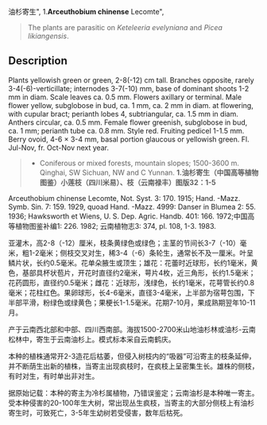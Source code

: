 油杉寄生",
1.**Arceuthobium chinense** Lecomte",

> The plants are parasitic on *Keteleeria* *evelyniana* and *Picea* *likiangensis*.

## Description
Plants yellowish green or green, 2-8(-12) cm tall. Branches opposite, rarely 3-4(-6)-verticillate; internodes 3-7(-10) mm, base of dominant shoots 1-2 mm in diam. Scale leaves ca. 0.5 mm. Flowers axillary or terminal. Male flower yellow, subglobose in bud, ca. 1 mm, ca. 2 mm in diam. at flowering, with cupular bract; perianth lobes 4, subtriangular, ca. 1.5 mm in diam. Anthers circular, ca. 0.5 mm. Female flower greenish, subglobose in bud, ca. 1 mm; perianth tube ca. 0.8 mm. Style red. Fruiting pedicel 1-1.5 mm. Berry ovoid, 4-6 × 3-4 mm, basal portion glaucous or yellowish green. Fl. Jul-Nov, fr. Oct-Nov next year.

> * Coniferous or mixed forests, mountain slopes; 1500-3600 m. Qinghai, SW Sichuan, NW and C Yunnan.
**1.油杉寄生（中国高等植物图鉴）小莲枝（四川米易）、枝（云南禄丰）图版32：1-5**

Arceuthobium chinense Lecomte, Not. Syst. 3: 170. 1915; Hand. -Mazz. Symb. Sin. 7: 159. 1929, quoad Hand. -Mazz. 4999: Danser in Blumea 2: 55. 1936; Hawksworth et Wiens, U. S. Dep. Agric. Handb. 401: 166. 1972;中国高等植物图鉴补编1: 226. 1982; 云南植物志3: 374, pl. 108, 1-3. 1983.

亚灌木，高2-8（-12）厘米，枝条黄绿色或绿色；主茎的节间长3-7（-10）毫米，粗1-2毫米；侧枝交叉对生，稀3-4（-6）条轮生，通常长不及一厘米。叶呈鳞片状，长约0.5毫米。花单朵腋生或顶生；雄花：花蕾时近球形，长约1毫米，黄色，基部具杯状苞片，开花时直径约2毫米，萼片4枚，近三角形，长约1.5毫米；花药圆形，直径约0.5毫米；雌花：近球形，浅绿色，长约1毫米，花萼管长约0.8毫米；花柱红色。果卵球形，长4-6毫米，直径3-4毫米，上半部为宿萼包围，下半部平滑，粉绿色或绿黄色；果梗长1-1.5毫米。花期7-10月，果成熟期翌年10-11月。

产于云南西北部和中部、四川西南部。海拔1500-2700米山地油杉林或油杉-云南松林中，寄生于云南油杉上。模式标本采自云南鹤庆。

本种的植株通常开2-3造花后枯萎，但侵入树枝内的“吸器”可沿寄主的枝条延伸，并不断荫生出新的植株，当寄主出现疯枝时，在疯枝上呈密集生长。雄株的侧枝，有时对生，有时单出非对生。

据原始记载：本种的寄主为冷杉属植物，乃错误鉴定；云南油杉是本种唯一寄主。受本种侵害的20-100年生大树，常出现丛生疯枝，当寄主的大部分侧枝上有油杉寄生时，可致死亡，3-5年生幼树若受侵害，数年后枯死。
